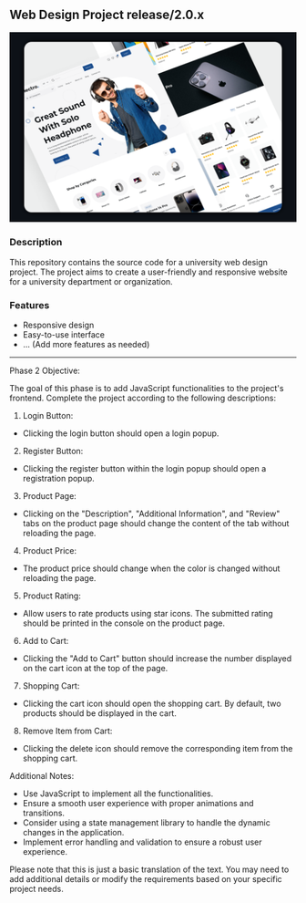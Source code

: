 ## Web Design Project release/2.0.x

![Web Design](Images/Template.png)

### Description

This repository contains the source code for a university web design project. The project aims to create a user-friendly and responsive website for a university department or organization.

### Features

- Responsive design
- Easy-to-use interface
- ... (Add more features as needed)

--------------------------------------------

Phase 2 Objective:

The goal of this phase is to add JavaScript functionalities to the project's frontend. Complete the project according to the following descriptions:

1. Login Button:

- Clicking the login button should open a login popup.

2. Register Button:

- Clicking the register button within the login popup should open a registration popup.

3. Product Page:

- Clicking on the "Description", "Additional Information", and "Review" tabs on the product page should change the content of the tab without reloading the page.

4. Product Price:

- The product price should change when the color is changed without reloading the page.

5. Product Rating:

- Allow users to rate products using star icons. The submitted rating should be printed in the console on the product page.

6. Add to Cart:

- Clicking the "Add to Cart" button should increase the number displayed on the cart icon at the top of the page.

7. Shopping Cart:

- Clicking the cart icon should open the shopping cart. By default, two products should be displayed in the cart.

8. Remove Item from Cart:

- Clicking the delete icon should remove the corresponding item from the shopping cart.

Additional Notes:

- Use JavaScript to implement all the functionalities.
- Ensure a smooth user experience with proper animations and transitions.
- Consider using a state management library to handle the dynamic changes in the application.
- Implement error handling and validation to ensure a robust user experience.

Please note that this is just a basic translation of the text. You may need to add additional details or modify the requirements based on your specific project needs.
